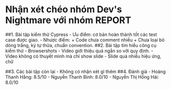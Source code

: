 # Nhận xét chéo nhóm Dev's Nightmare với nhóm REPORT
##1. Bài tập kiểm thử Cypress
	- Ưu điểm: cơ bản hoàn thành tốt các test case được giao.
	- Nhược điểm:
		+ Code chưa comment nhiều
		+ Chưa loại bỏ dòng trắng, ký tự thừa, chuẩn convention.
##2. Bài tập tìm hiểu công cụ kiểm thử - Browsershots
	- Video giới thiệu quá ngắn so với quy định.
	- Video không có thuyết mình mà chỉ show slide
	- Slide quá nhiều hiệu ứng, chữ
	
##3. Các bài tập còn lại
	- Không có nhận xét gì thêm
##4. Đánh giá
	- Hoàng Thanh Hằng: 8.5/10
	- Nguyễn Thanh Bình: 8.0/10
	- Nguyễn Thị Hồng Hải: 8.0/10